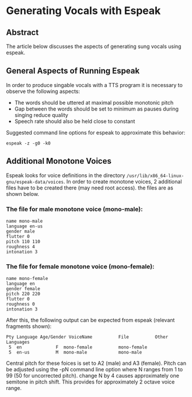 # Generating Vocals with Espeak

## Abstract 
The article below discusses the aspects of generating sung vocals using espeak.

## General Aspects of Running Espeak
In order to produce singable vocals with a TTS program it is necessary to observe the following aspects:
* The words should be uttered at maximal possible monotonic pitch
* Gap between the words should be set to minimum as pauses during singing reduce quality
* Speech rate should also be held close to constant

Suggested command line options for espeak to approximate this behavior:

`espeak -z -g0 -k0`

## Additional Monotone Voices
Espeak looks for voice definitions in the directory `/usr/lib/x86_64-linux-gnu/espeak-data/voices`. In order to create monotone voices, 2 additional files have to be created there (may need root access). the files are as shown below.
### The file for male monotone voice (mono-male):
```
name mono-male
language en-us
gender male
flutter 0
pitch 110 110
roughness 4
intonation 3

```
### The file for female monotone voice (mono-female):
```
name mono-female
language en
gender female
pitch 220 220
flutter 0
roughness 0
intonation 3
```

After this, the following output can be expected from espeak (relevant fragments shown):
```
Pty Language Age/Gender VoiceName          File          Other Languages
 5  en             F  mono-female          mono-female   
 5  en-us          M  mono-male            mono-male     
```
Central pitch for these foices is set to A2 (male) and A3 (female). Pitch can be adjusted using the -pN command line option where N ranges from 1 to 99 (50 for uncorrected pitch). change N by 4 causes approximately one semitone in pitch shift. This provides for approximately 2 octave voice range.
